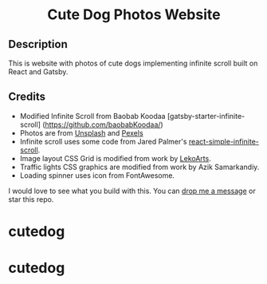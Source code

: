 <h1 align="center">
  Cute Dog Photos Website
</h1>


## Description
This is website with photos of cute dogs implementing infinite scroll built on React and Gatsby.

## Credits
- Modified Infinite Scroll from Baobab Koodaa [gatsby-starter-infinite-scroll] (https://github.com/baobabKoodaa/)
- Photos are from [Unsplash](https://unsplash.com) and [Pexels](https://www.pexels.com)
- Infinite scroll uses some code from Jared Palmer's [react-simple-infinite-scroll](https://github.com/jaredpalmer/react-simple-infinite-scroll).
- Image layout CSS Grid is modified from work by [LekoArts](https://www.lekoarts.de/).
- Traffic lights CSS graphics are modified from work by Azik Samarkandiy.
- Loading spinner uses icon from FontAwesome.

I would love to see what you build with this. You can [drop me a message](https://blog.baobab.fi/contact) or star this repo.
# cutedog
# cutedog
